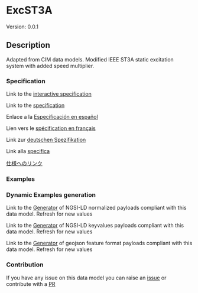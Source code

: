 # ExcST3A
Version: 0.0.1

## Description 

Adapted from CIM data models. Modified IEEE ST3A static excitation system with added speed multiplier.
### Specification

Link to the [interactive specification](https://swagger.lab.fiware.org/?url=https://smart-data-models.github.io/dataModel.EnergyCIM/ExcST3A/swagger.yaml)

Link to the [specification](https://github.com/smart-data-models/dataModel.EnergyCIM/blob/master/ExcST3A/doc/spec.md)

Enlace a la [Especificación en español](https://github.com/smart-data-models/dataModel.EnergyCIM/blob/master/ExcST3A/doc/spec_ES.md)

Lien vers le [spécification en français](https://github.com/smart-data-models/dataModel.EnergyCIM/blob/master/ExcST3A/doc/spec_FR.md)

Link zur [deutschen Spezifikation](https://github.com/smart-data-models/dataModel.EnergyCIM/blob/master/ExcST3A/doc/spec_DE.md)

Link alla [specifica](https://github.com/smart-data-models/dataModel.EnergyCIM/blob/master/ExcST3A/doc/spec_IT.md)

[仕様へのリンク](https://github.com/smart-data-models/dataModel.EnergyCIM/blob/master/ExcST3A/doc/spec_JA.md)
### Examples
### Dynamic Examples generation

Link to the [Generator](https://smartdatamodels.org/extra/ngsi-ld_generator.php?schemaUrl=https://raw.githubusercontent.com/smart-data-models/dataModel.EnergyCIM/master/ExcST3A/schema.json&email=info@smartdatamodels.org) of NGSI-LD normalized payloads compliant with this data model. Refresh for new values

Link to the [Generator](https://smartdatamodels.org/extra/ngsi-ld_generator_keyvalues.php?schemaUrl=https://raw.githubusercontent.com/smart-data-models/dataModel.EnergyCIM/master/ExcST3A/schema.json&email=info@smartdatamodels.org) of NGSI-LD keyvalues payloads compliant with this data model. Refresh for new values

Link to the [Generator](https://smartdatamodels.org/extra/geojson_features_generator.php?schemaUrl=https://raw.githubusercontent.com/smart-data-models/dataModel.EnergyCIM/master/ExcST3A/schema.json&email=info@smartdatamodels.org) of geojson feature format payloads compliant with this data model. Refresh for new values
### Contribution

 If you have any issue on this data model you can raise an [issue](https://github.com/smart-data-models/dataModel.EnergyCIM/issues)  or contribute with a [PR](https://github.com/smart-data-models/dataModel.EnergyCIM/pulls)